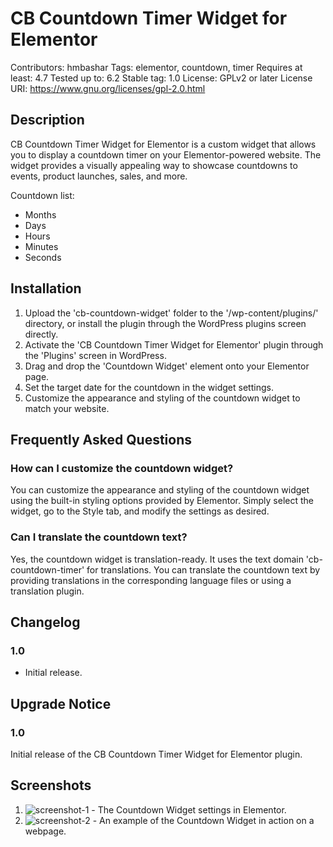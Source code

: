 # CB Countdown Timer Widget for Elementor

Contributors: hmbashar
Tags: elementor, countdown, timer
Requires at least: 4.7
Tested up to: 6.2
Stable tag: 1.0
License: GPLv2 or later
License URI: https://www.gnu.org/licenses/gpl-2.0.html

## Description

CB Countdown Timer Widget for Elementor is a custom widget that allows you to display a countdown timer on your Elementor-powered website. The widget provides a visually appealing way to showcase countdowns to events, product launches, sales, and more.

Countdown list:

- Months
- Days
- Hours
- Minutes
- Seconds

## Installation

1. Upload the 'cb-countdown-widget' folder to the '/wp-content/plugins/' directory, or install the plugin through the WordPress plugins screen directly.
2. Activate the 'CB Countdown Timer Widget for Elementor' plugin through the 'Plugins' screen in WordPress.
3. Drag and drop the 'Countdown Widget' element onto your Elementor page.
4. Set the target date for the countdown in the widget settings.
5. Customize the appearance and styling of the countdown widget to match your website.

## Frequently Asked Questions

### How can I customize the countdown widget?

You can customize the appearance and styling of the countdown widget using the built-in styling options provided by Elementor. Simply select the widget, go to the Style tab, and modify the settings as desired.

### Can I translate the countdown text?

Yes, the countdown widget is translation-ready. It uses the text domain 'cb-countdown-timer' for translations. You can translate the countdown text by providing translations in the corresponding language files or using a translation plugin.

## Changelog

### 1.0

- Initial release.

## Upgrade Notice

### 1.0

Initial release of the CB Countdown Timer Widget for Elementor plugin.

## Screenshots

1. ![screenshot-1](screenshot-1.png) - The Countdown Widget settings in Elementor.
2. ![screenshot-2](screenshot-2.png) - An example of the Countdown Widget in action on a webpage.
